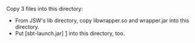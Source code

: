 Copy 3 files into this directory:

* From JSW's lib directory, copy libwrapper.so and wrapper.jar into this directory.
* Put [sbt-launch.jar] [1] into this directory, too. 

[1]: http://typesafe.artifactoryonline.com/typesafe/ivy-releases/org.scala-tools.sbt/sbt-launch/0.10.1/sbt-launch.jar "sbt-launch.jar"
